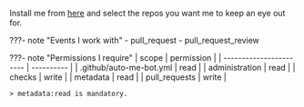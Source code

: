 Install me from [here](https://github.com/apps/auto-me-bot)
and select the repos you want me to keep an eye out for.</br>

???- note "Events I work with"
    - pull_request
    - pull_request_review

???- note "Permissions I require"
    | scope                   | permission |
    | ----------------------- | ---------- |
    | .github/auto-me-bot.yml | read       |
    | administration          | read       |
    | checks                  | write      |
    | metadata                | read       |
    | pull_requests           | write      |

    > metadata:read is mandatory.
